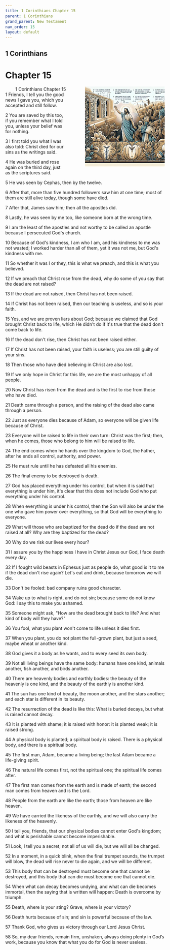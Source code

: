 ```yaml
---
title: 1 Corinthians Chapter 15
parent: 1 Corinthians
grand_parent: New Testament
nav_order: 15
layout: default
---
```


## 1 Corinthians

# Chapter 15

<div style="clear: both; text-align: right;">
    <img src="/assets/Image/1 Corinthians/500/15.jpg" alt="1 Corinthians Chapter 15" class="chapter-image" style="max-width: 50%; height: auto; float: right; margin: 0 0 10px 10px; padding-left: 10%;">
    <figcaption style="font-size: 14px;">1 Corinthians Chapter 15</figcaption>
</div>
1 Friends, I tell you the good news I gave you, which you accepted and still follow.

2 You are saved by this too, if you remember what I told you, unless your belief was for nothing.

3 I first told you what I was also told: Christ died for our sins as the writings said.

4 He was buried and rose again on the third day, just as the scriptures said.

5 He was seen by Cephas, then by the twelve.

6 After that, more than five hundred followers saw him at one time; most of them are still alive today, though some have died.

7 After that, James saw him; then all the apostles did.

8 Lastly, he was seen by me too, like someone born at the wrong time.

9 I am the least of the apostles and not worthy to be called an apostle because I persecuted God's church.

10 Because of God's kindness, I am who I am, and his kindness to me was not wasted; I worked harder than all of them, yet it was not me, but God's kindness with me.

11 So whether it was I or they, this is what we preach, and this is what you believed.

12 If we preach that Christ rose from the dead, why do some of you say that the dead are not raised?

13 If the dead are not raised, then Christ has not been raised.

14 If Christ has not been raised, then our teaching is useless, and so is your faith.

15 Yes, and we are proven liars about God; because we claimed that God brought Christ back to life, which He didn't do if it's true that the dead don't come back to life.

16 If the dead don't rise, then Christ has not been raised either.

17 If Christ has not been raised, your faith is useless; you are still guilty of your sins.

18 Then those who have died believing in Christ are also lost.

19 If we only hope in Christ for this life, we are the most unhappy of all people.

20 Now Christ has risen from the dead and is the first to rise from those who have died.

21 Death came through a person, and the raising of the dead also came through a person.

22 Just as everyone dies because of Adam, so everyone will be given life because of Christ.

23 Everyone will be raised to life in their own turn: Christ was the first; then, when he comes, those who belong to him will be raised to life.

24 The end comes when he hands over the kingdom to God, the Father, after he ends all control, authority, and power.

25 He must rule until he has defeated all his enemies.

26 The final enemy to be destroyed is death.

27 God has placed everything under his control, but when it is said that everything is under him, it's clear that this does not include God who put everything under his control.

28 When everything is under his control, then the Son will also be under the one who gave him power over everything, so that God will be everything to everyone.

29 What will those who are baptized for the dead do if the dead are not raised at all? Why are they baptized for the dead?

30 Why do we risk our lives every hour?

31 I assure you by the happiness I have in Christ Jesus our God, I face death every day.

32 If I fought wild beasts in Ephesus just as people do, what good is it to me if the dead don't rise again? Let's eat and drink, because tomorrow we will die.

33 Don't be fooled: bad company ruins good character.

34 Wake up to what is right, and do not sin; because some do not know God: I say this to make you ashamed.

35 Someone might ask, "How are the dead brought back to life? And what kind of body will they have?"

36 You fool, what you plant won't come to life unless it dies first.

37 When you plant, you do not plant the full-grown plant, but just a seed, maybe wheat or another kind.

38 God gives it a body as he wants, and to every seed its own body.

39 Not all living beings have the same body: humans have one kind, animals another, fish another, and birds another.

40 There are heavenly bodies and earthly bodies: the beauty of the heavenly is one kind, and the beauty of the earthly is another kind.

41 The sun has one kind of beauty, the moon another, and the stars another; and each star is different in its beauty.

42 The resurrection of the dead is like this: What is buried decays, but what is raised cannot decay.

43 It is planted with shame; it is raised with honor: it is planted weak; it is raised strong.

44 A physical body is planted; a spiritual body is raised. There is a physical body, and there is a spiritual body.

45 The first man, Adam, became a living being; the last Adam became a life-giving spirit.

46 The natural life comes first, not the spiritual one; the spiritual life comes after.

47 The first man comes from the earth and is made of earth; the second man comes from heaven and is the Lord.

48 People from the earth are like the earth; those from heaven are like heaven.

49 We have carried the likeness of the earthly, and we will also carry the likeness of the heavenly.

50 I tell you, friends, that our physical bodies cannot enter God's kingdom; and what is perishable cannot become imperishable.

51 Look, I tell you a secret; not all of us will die, but we will all be changed.

52 In a moment, in a quick blink, when the final trumpet sounds, the trumpet will blow, the dead will rise never to die again, and we will be different.

53 This body that can be destroyed must become one that cannot be destroyed, and this body that can die must become one that cannot die.

54 When what can decay becomes undying, and what can die becomes immortal, then the saying that is written will happen: Death is overcome by triumph.

55 Death, where is your sting? Grave, where is your victory?

56 Death hurts because of sin; and sin is powerful because of the law.

57 Thank God, who gives us victory through our Lord Jesus Christ.

58 So, my dear friends, remain firm, unshaken, always doing plenty in God’s work, because you know that what you do for God is never useless.


